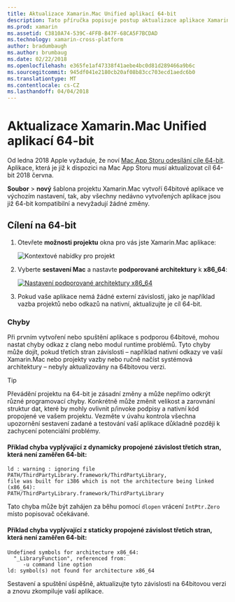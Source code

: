 ```yaml
---
title: Aktualizace Xamarin.Mac Unified aplikací 64-bit
description: Tato příručka popisuje postup aktualizace aplikace Xamarin.Mac cíl 64-bit
ms.prod: xamarin
ms.assetid: C3810A74-539C-4FFB-B47F-68CA5F7BCDAD
ms.technology: xamarin-cross-platform
author: bradumbaugh
ms.author: brumbaug
ms.date: 02/22/2018
ms.openlocfilehash: e365fe1af47338f41aebe4bc0d81d289466a9b6c
ms.sourcegitcommit: 945df041e2180cb20af08b83cc703ecd1aedc6b0
ms.translationtype: MT
ms.contentlocale: cs-CZ
ms.lasthandoff: 04/04/2018
---
```

# <a name="updating-xamarinmac-unified-applications-to-64-bit"></a>Aktualizace Xamarin.Mac Unified aplikací 64-bit

Od ledna 2018 Apple vyžaduje, že noví [Mac App Storu odesílání cíle 64-bit](https://developer.apple.com/news/?id=06282017a). Aplikace, která je již k dispozici na Mac App Storu musí aktualizovat cíl 64-bit 2018 června.

**Soubor** > **nový** šablona projektu Xamarin.Mac vytvoří 64bitové aplikace ve výchozím nastavení, tak, aby všechny nedávno vytvořených aplikace jsou již 64-bit kompatibilní a nevyžadují žádné změny.

## <a name="targeting-64-bit"></a>Cílení na 64-bit

1. Otevřete **možnosti projektu** okna pro vás jste Xamarin.Mac aplikace:

   ![Kontextové nabídky pro projekt](mac-64-bit-images/1-contextual_menu-vsmac.png "kontextové nabídky pro projekt")

2. Vyberte **sestavení Mac** a nastavte **podporované architektury** k **x86\_64**:

   [![Nastavení podporované architektury x86_64](mac-64-bit-images/2-project_options-vsmac.png "x86_64 nastavení podporované architektury")](mac-64-bit-images/2-project_options-vsmac-large.png#lightbox)

3. Pokud vaše aplikace nemá žádné externí závislosti, jako je například vazba projektů nebo odkazů na nativní, aktualizujte je cíl 64-bit.

### <a name="errors"></a>Chyby

Při prvním vytvoření nebo spuštění aplikace s podporou 64bitové, mohou nastat chyby odkaz z clang nebo modul runtime problémů. Tyto chyby může dojít, pokud třetích stran závislosti – například nativní odkazy ve vaší Xamarin.Mac nebo projekty vazby nebo ručně načíst systémová architektury – nebyly aktualizovány na 64bitovou verzi.

> [!TIP]
> Převádění projektu na 64-bit je zásadní změny a může nepřímo odkrýt různé programovací chyby. Konkrétně může změnit velikost a zarovnání struktur dat, které by mohly ovlivnit p/invoke podpisy a nativní kód propojené ve vašem projektu. Vezměte v úvahu kontrola všechna upozornění sestavení zadané a testování vaší aplikace důkladně později k zachycení potenciální problémy.

#### <a name="example-error-resulting-from-a-dynamically-linked-third-party-dependency-that-does-not-target-64-bit"></a>Příklad chyba vyplývající z dynamicky propojené závislost třetích stran, která není zaměřen 64-bit:

```console
ld : warning : ignoring file PATH/ThirdPartyLibrary.framework/ThirdPartyLibrary, 
file was built for i386 which is not the architecture being linked (x86_64): 
PATH/ThirdPartyLibrary.framework/ThirdPartyLibrary 
```

Tato chyba může být zahájen za běhu pomocí `dlopen` vrácení `IntPtr.Zero` místo popisovač očekávané.

#### <a name="example-error-resulting-from-a-statically-linked-third-party-dependency-that-does-not-target-64-bit"></a>Příklad chyba vyplývající z staticky propojené závislost třetích stran, která není zaměřen 64-bit:

```console
Undefined symbols for architecture x86_64:
  "_LibraryFunction", referenced from:
     -u command line option
ld: symbol(s) not found for architecture x86_64 
```

Sestavení a spuštění úspěšně, aktualizujte tyto závislosti na 64bitovou verzi a znovu zkompiluje vaší aplikace.

